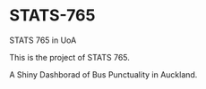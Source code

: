 # STATS-765
STATS 765 in UoA

This is the project of STATS 765.

A Shiny Dashborad of Bus Punctuality in Auckland.
